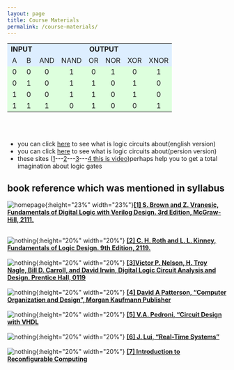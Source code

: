 ```yaml
---
layout: page
title: Course Materials
permalink: /course-materials/
---
```

<!-- Here's an image of a logic circuits:

[![homepage](/_images/lc.png)](http://jrasti.ir/Lessons/Logic_Circuits/Digital%20Logic%20Circuit%20Analysis%20and%20Design.pdf) -->
<!-- !["dominating_sets_example2"](/_images/hispic1.jpg){:height="10%" width="10%"} &nbsp;&nbsp;&nbsp;&nbsp;&nbsp;&nbsp;&nbsp;&nbsp;&nbsp;&nbsp;&nbsp;&nbsp;&nbsp;&nbsp;&nbsp;&nbsp;
!["dominating_sets_example2"](/_images/hispic1.jpg){:height="10%" width="10%"} -->
<table class="wikitable">

<tbody><tr style="background:#def; text-align:center;">
<td colspan="2"><b>INPUT</b></td>
<td colspan="6"><b>OUTPUT</b>
</td></tr>
<tr style="background:#def; text-align:center;">
<td>A</td>
<td>B</td>
<td>AND</td>
<td>NAND</td>
<td>OR</td>
<td>NOR</td>
<td>XOR</td>
<td>XNOR
</td></tr>
<tr style="background:#dfd; text-align:center;">
<td>0</td>
<td>0</td>
<td>0</td>
<td>1</td>
<td>0</td>
<td>1</td>
<td>0</td>
<td>1
</td></tr>
<tr style="background:#dfd; text-align:center;">
<td>0</td>
<td>1</td>
<td>0</td>
<td>1</td>
<td>1</td>
<td>0</td>
<td>1</td>
<td>0
</td></tr>
<tr style="background:#dfd; text-align:center;">
<td>1</td>
<td>0</td>
<td>0</td>
<td>1</td>
<td>1</td>
<td>0</td>
<td>1</td>
<td>0
</td></tr>
<tr style="background:#dfd; text-align:center;">
<td>1</td>
<td>1</td>
<td>1</td>
<td>0</td>
<td>1</td>
<td>0</td>
<td>0</td>
<td>1
</td></tr></tbody></table>
<br/><br/>


* you can click [here](http://uav.ece.nus.edu.sg/~bmchen/courses/EG1108_Digital.pdf) to see what is logic circuits about(english version)
* you can click [here](http://engold.ui.ac.ir/~rasti/Courses/Logic_Circuits/Logic%20Circuits%20Notes.pdf) to see what is logic circuits about(persion version)
* these sites ([1](https://www.tutorialspoint.com/computer_logical_organization/logic_gates.htm)---[2](https://www.khanacademy.org/computing/ap-computer-science-principles/computers-101/logic-gates-and-circuits/a/logic-gates)---[3](https://logic.ly/lessons/)---[4 this is video](https://www.youtube.com/watch?v=lXWpWNKwYbo))perhaps help you to get a total imagination about logic gates
## book reference which was mentioned in syllabus

![homepage](https://m.media-amazon.com/images/I/51CRv68gJzL._SR500,500_.jpg){:height="23%" width="23%"}[**[1] S. Brown and Z. Vranesic, Fundamentals of Digital Logic with Verilog Design. 3rd Edition, McGraw-Hill, 2111.**](http://read.pudn.com/downloads668/ebook/2704807/Fundamentals%20of%20Digital%20Logic%20with%20Verilog%20Design-Third%20edition.pdf)<br/><br/>

![nothing](https://www.cengage.com/covers/imageServlet?image_type=LRGFC&catalog=cengage&epi=9247124245054586181494368190248883261){:height="20%" width="20%"}
[**[2] C. H. Roth and L. L. Kinney, Fundamentals of Logic Design. 9th Edition, 2119.**](https://www.cengage.com/c/digital-logic-and-microprocessor-design-with-interfacing-2e-hwang/9781133628477/)<br/><br/>
![nothing](https://images-na.ssl-images-amazon.com/images/I/51%2Br2K1I5bL.jpg){:height="20%" width="20%"}
[**[3]Victor P. Nelson, H. Troy Nagle, Bill D. Carroll, and David Irwin, Digital Logic Circuit Analysis and Design. Prentice Hall, 0119**](http://jrasti.ir/Lessons/Logic_Circuits/Digital%20Logic%20Circuit%20Analysis%20and%20Design.pdf)<br/><br/>
![nothing](http://webpages.iust.ac.ir/beitollahi/Teaching_files/image004.jpg){:height="20%" width="20%"}
[**[4] David A Patterson, “Computer Organization and Design”, Morgan Kaufmann Publisher**](http://ac.aua.am/arm/public/2017-Spring-Computer-Organization/Textbooks/ComputerOrganizationAndDesign5thEdition2014.pdf)<br/><br/>
![nothing](https://images-na.ssl-images-amazon.com/images/I/41RWPNedzpL._SX387_BO1,204,203,200_.jpg){:height="20%" width="20%"}
[**[5] V.A. Pedroni, “Circuit Design with VHDL**](http://www.pld.ttu.ee/~alsu/Pedroni_2010_Circuit%20Design%20and%20Simulation%20with%20VHDL.pdf)<br/><br/>
![nothing](https://images-na.ssl-images-amazon.com/images/I/41EK9AM4XDL._SX344_BO1,204,203,200_.jpg
){:height="20%" width="20%"}
[**[6] J. Lui, “Real-Time Systems”**](http://www.inf.ufrgs.br/~flavio/ensino/cmp502/TutorialRammig.pdf)<br/><br/>
![nothing](https://d1w7fb2mkkr3kw.cloudfront.net/assets/images/book/lrg/9789/0481/9789048175314.jpg){:height="20%" width="20%"}
[**[7] Introduction to Reconfigurable Computing**](https://doc.lagout.org/science/0_Computer%20Science/2_Algorithms/Introduction%20to%20Reconfigurable%20Computing_%20Architectures%2C%20Algorithms%20and%20Applications%20%5BBobda%202007-11-09%5D.pdf)<br/><br/>







